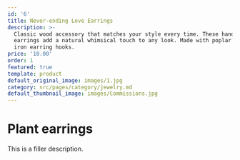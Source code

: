 ```yaml
---
id: '6'
title: Never-ending Love Earrings
description: >-
  Classic wood accessory that matches your style every time. These handburned
  earrings add a natural whimsical touch to any look. Made with poplar wood and
  iron earring hooks.
price: '10.00'
order: 1
featured: true
template: product
default_original_image: images/1.jpg
category: src/pages/category/jewelry.md
default_thumbnail_image: images/Commissions.jpg
---
```

# Plant earrings

This is a filler description.
